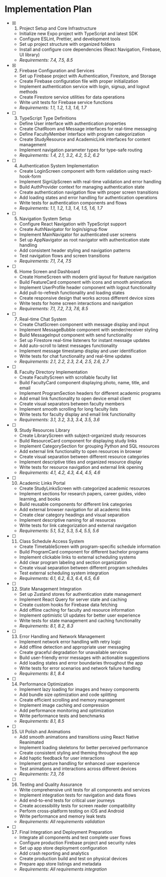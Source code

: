# Implementation Plan

- [x] 1. Project Setup and Core Infrastructure
  - Initialize new Expo project with TypeScript and latest SDK
  - Configure ESLint, Prettier, and development tools
  - Set up project structure with organized folders
  - Install and configure core dependencies (React Navigation, Firebase, UI library)
  - _Requirements: 7.4, 7.5, 8.5_

- [x] 2. Firebase Configuration and Services
  - Set up Firebase project with Authentication, Firestore, and Storage
  - Create Firebase configuration file with proper initialization
  - Implement authentication service with login, signup, and logout methods
  - Create Firestore service utilities for data operations
  - Write unit tests for Firebase service functions
  - _Requirements: 1.1, 1.2, 1.3, 1.6, 1.7_

- [ ] 3. TypeScript Type Definitions
  - Define User interface with authentication properties
  - Create ChatRoom and Message interfaces for real-time messaging
  - Define FacultyMember interface with program categorization
  - Create StudyResource and AcademicLink interfaces for content management
  - Implement navigation parameter types for type-safe routing
  - _Requirements: 1.4, 2.1, 3.2, 4.2, 5.2, 6.2_

- [ ] 4. Authentication System Implementation
  - Create LoginScreen component with form validation using react-hook-form
  - Implement SignUpScreen with real-time validation and error handling
  - Build AuthProvider context for managing authentication state
  - Create authentication navigation flow with proper screen transitions
  - Add loading states and error handling for authentication operations
  - Write tests for authentication components and flows
  - _Requirements: 1.1, 1.2, 1.3, 1.4, 1.5, 1.6, 1.7_

- [ ] 5. Navigation System Setup
  - Configure React Navigation with TypeScript support
  - Create AuthNavigator for login/signup flow
  - Implement MainNavigator for authenticated user screens
  - Set up AppNavigator as root navigator with authentication state handling
  - Add consistent header styling and navigation patterns
  - Test navigation flows and screen transitions
  - _Requirements: 7.1, 7.4, 7.5_

- [ ] 6. Home Screen and Dashboard
  - Create HomeScreen with modern grid layout for feature navigation
  - Build FeatureCard component with icons and smooth animations
  - Implement UserProfile header component with logout functionality
  - Add pull-to-refresh functionality and loading states
  - Create responsive design that works across different device sizes
  - Write tests for home screen interactions and navigation
  - _Requirements: 7.1, 7.2, 7.3, 7.6, 8.5_

- [ ] 7. Real-time Chat System
  - Create ChatScreen component with message display and input
  - Implement MessageBubble component with sender/receiver styling
  - Build MessageInput component with send functionality
  - Set up Firestore real-time listeners for instant message updates
  - Add auto-scroll to latest messages functionality
  - Implement message timestamp display and user identification
  - Write tests for chat functionality and real-time updates
  - _Requirements: 2.1, 2.2, 2.3, 2.4, 2.5, 2.6, 2.7_

- [ ] 8. Faculty Directory Implementation
  - Create FacultyScreen with scrollable faculty list
  - Build FacultyCard component displaying photo, name, title, and email
  - Implement ProgramSection headers for different academic programs
  - Add email link functionality to open device email client
  - Create visual separators between faculty members
  - Implement smooth scrolling for long faculty lists
  - Write tests for faculty display and email link functionality
  - _Requirements: 3.1, 3.2, 3.3, 3.4, 3.5, 3.6_

- [ ] 9. Study Resources Library
  - Create LibraryScreen with subject-organized study resources
  - Build ResourceCard component for displaying study links
  - Implement CategorySection for grouping Python and SQL resources
  - Add external link functionality to open resources in browser
  - Create visual separation between different resource categories
  - Implement descriptive titles and organized resource display
  - Write tests for resource navigation and external link opening
  - _Requirements: 4.1, 4.2, 4.3, 4.4, 4.5, 4.6_

- [ ] 10. Academic Links Portal
  - Create StudyLinksScreen with categorized academic resources
  - Implement sections for research papers, career guides, video learning, and books
  - Build reusable components for different link categories
  - Add external browser navigation for all academic links
  - Create clear category headings and visual separation
  - Implement descriptive naming for all resources
  - Write tests for link categorization and external navigation
  - _Requirements: 5.1, 5.2, 5.3, 5.4, 5.5, 5.6_

- [ ] 11. Class Schedule Access System
  - Create TimetableScreen with program-specific schedule information
  - Build ProgramCard component for different bachelor programs
  - Implement clickable links to external scheduling systems
  - Add clear program labeling and section organization
  - Create visual separation between different program schedules
  - Test external scheduling system integration
  - _Requirements: 6.1, 6.2, 6.3, 6.4, 6.5, 6.6_

- [ ] 12. State Management Integration
  - Set up Zustand stores for authentication state management
  - Implement React Query for server state and caching
  - Create custom hooks for Firebase data fetching
  - Add offline caching for faculty and resource information
  - Implement optimistic UI updates for better user experience
  - Write tests for state management and caching functionality
  - _Requirements: 8.1, 8.2, 8.3_

- [ ] 13. Error Handling and Network Management
  - Implement network error handling with retry logic
  - Add offline detection and appropriate user messaging
  - Create graceful degradation for unavailable services
  - Build user-friendly error messages with actionable suggestions
  - Add loading states and error boundaries throughout the app
  - Write tests for error scenarios and network failure handling
  - _Requirements: 8.1, 8.4_

- [ ] 14. Performance Optimization
  - Implement lazy loading for images and heavy components
  - Add bundle size optimization and code splitting
  - Create efficient scrolling and memory management
  - Implement image caching and compression
  - Add performance monitoring and optimization
  - Write performance tests and benchmarks
  - _Requirements: 8.1, 8.5_

- [ ] 15. UI Polish and Animations
  - Add smooth animations and transitions using React Native Reanimated
  - Implement loading skeletons for better perceived performance
  - Create consistent styling and theming throughout the app
  - Add haptic feedback for user interactions
  - Implement gesture handling for enhanced user experience
  - Test animations and interactions across different devices
  - _Requirements: 7.3, 7.6_

- [ ] 16. Testing and Quality Assurance
  - Write comprehensive unit tests for all components and services
  - Implement integration tests for navigation and data flows
  - Add end-to-end tests for critical user journeys
  - Create accessibility tests for screen reader compatibility
  - Perform cross-platform testing on iOS and Android
  - Write performance and memory leak tests
  - _Requirements: All requirements validation_

- [ ] 17. Final Integration and Deployment Preparation
  - Integrate all components and test complete user flows
  - Configure production Firebase project and security rules
  - Set up app store deployment configuration
  - Add crash reporting and analytics
  - Create production build and test on physical devices
  - Prepare app store listings and metadata
  - _Requirements: All requirements integration_
